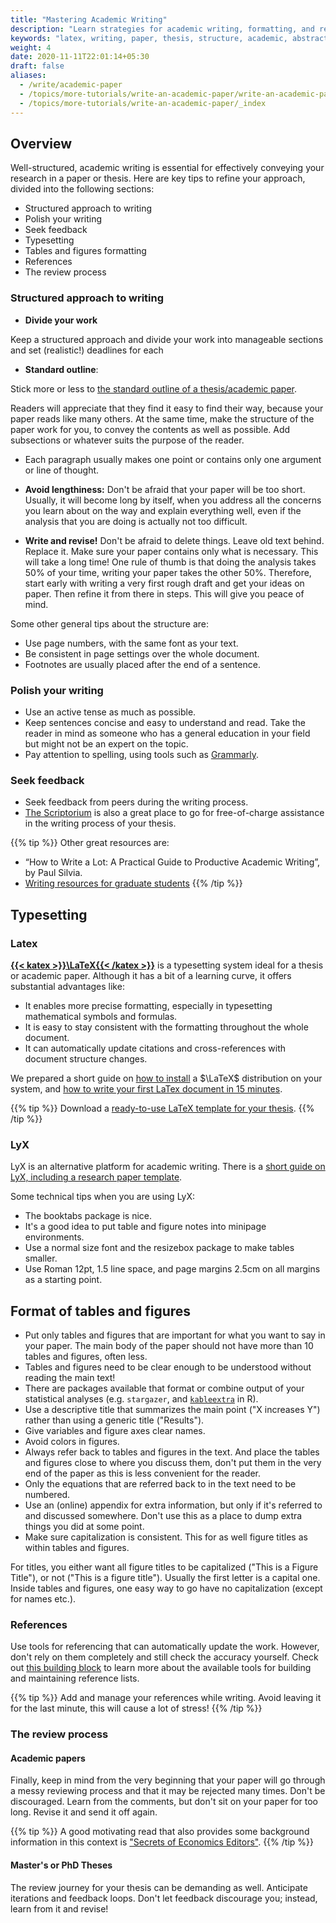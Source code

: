 ```yaml
---
title: "Mastering Academic Writing"
description: "Learn strategies for academic writing, formatting, and referencing to ensure clear presentation of your research within your academic paper or thesis."
keywords: "latex, writing, paper, thesis, structure, academic, abstract"
weight: 4
date: 2020-11-11T22:01:14+05:30
draft: false
aliases:
  - /write/academic-paper
  - /topics/more-tutorials/write-an-academic-paper/write-an-academic-paper
  - /topics/more-tutorials/write-an-academic-paper/_index
---
```


## Overview
Well-structured, academic writing is essential for effectively conveying your research in a paper or thesis. Here are key tips to refine your approach, divided into the following sections:
- Structured approach to writing
- Polish your writing
- Seek feedback
- Typesetting
- Tables and figures formatting
- References
- The review process

### Structured approach to writing

- **Divide your work**

Keep a structured approach and divide your work into manageable sections and set (realistic!) deadlines for each

- **Standard outline**: 

Stick more or less to [the standard outline of a thesis/academic paper](/masterthesisguide/outline).

Readers will appreciate that they find it easy to find their way, because your paper reads like many others. At the same time, make the structure of the paper work for you, to convey the contents as well as possible. Add subsections or whatever suits the purpose of the reader.

- Each paragraph usually makes one point or contains only one argument or line of thought.

- **Avoid lengthiness:** 
Don't be afraid that your paper will be too short. Usually, it will become long by itself, when you address all the concerns you learn about on the way and explain everything well, even if the analysis that you are doing is actually not too difficult.

- **Write and revise!**
Don't be afraid to delete things. Leave old text behind. Replace it. Make sure your paper contains only what is necessary. This will take a long time! One rule of thumb is that doing the analysis takes 50% of your time, writing your paper takes the other 50%. Therefore, start early with writing a very first rough draft and get your ideas on paper. Then refine it from there in steps. This will give you peace of mind.

Some other general tips about the structure are:
- Use page numbers, with the same font as your text.
- Be consistent in page settings over the whole document.
- Footnotes are usually placed after the end of a sentence.

### Polish your writing
- Use an active tense as much as possible.
- Keep sentences concise and easy to understand and read. Take the reader in mind as someone who has a general education in your field but might not be an expert on the topic. 
- Pay attention to spelling, using tools such as [Grammarly](https://app.grammarly.com/). 

### Seek feedback
- Seek feedback from peers during the writing process.
- [The Scriptorium](https://www.tilburguniversity.edu/students/studying/writing-information-skills/scriptorium) is also a great place to go for free-of-charge assistance in the writing process of your thesis. 

{{% tip %}}
Other great resources are:
- “How to Write a Lot: A Practical Guide to Productive Academic Writing”, by Paul Silvia.
- [Writing resources for graduate students](https://writingcenter.gmu.edu/writing-resources)
{{% /tip %}}


## Typesetting

### Latex
**[{{< katex >}}\LaTeX{{< /katex >}}](https://www.latex-project.org)** is a typesetting system ideal for a thesis or academic paper. Although it has a bit of a learning curve, it offers substantial advantages like:

- It enables more precise formatting, especially in typesetting mathematical symbols and formulas.
- It is easy to stay consistent with the formatting throughout the whole document. 
- It can automatically update citations and cross-references with document structure changes. 

We prepared a short guide on [how to install](/setup/latex) a $\LaTeX$ distribution on your system, and [how to write your first LaTex document in 15 minutes](/write/latex). 

{{% tip %}}
Download a [ready-to-use LaTeX template for your thesis](/latex-template).
{{% /tip %}}

### LyX

LyX is an alternative platform for academic writing. There is a [short guide on LyX, including a research paper template](/write/paper-with-lyx). 

Some technical tips when you are using LyX:
- The booktabs package is nice.
- It's a good idea to put table and figure notes into minipage environments.
- Use a normal size font and the resizebox package to make tables smaller.
- Use Roman 12pt, 1.5 line space, and page margins 2.5cm on all margins as a starting point.

## Format of tables and figures
- Put only tables and figures that are important for what you want to say in your paper. The main body of the paper should not have more than 10 tables and figures, often less. 
- Tables and figures need to be clear enough to be understood without reading the main text! 
- There are packages available that format or combine output of your statistical analyses (e.g. `stargazer`, and [`kableextra`](/regressions/kableextra/) in R).
- Use a descriptive title that summarizes the main point ("X increases Y") rather than using a generic title ("Results").
- Give variables and figure axes clear names.
- Avoid colors in figures.
- Always refer back to tables and figures in the text. And place the tables and figures close to where you discuss them, don't put them in the very end of the paper as this is less convenient for the reader.
- Only the equations that are referred back to in the text need to be numbered.
- Use an (online) appendix for extra information, but only if it's referred to and discussed somewhere. Don't use this as a place to dump extra things you did at some point.
- Make sure capitalization is consistent. This for as well figure titles as within tables and figures. 

For titles, you either want all figure titles to be capitalized ("This is a Figure Title"), or not ("This is a figure title"). Usually the first letter is a capital one. Inside tables and figures, one easy way to go have no capitalization (except for names etc.). 

### References

Use tools for referencing that can automatically update the work. However, don't rely on them completely and still check the accuracy yourself. Check out [this building block](/reference/list) to learn more about the available tools for building and maintaining reference lists. 

{{% tip %}}
Add and manage your references while writing. Avoid leaving it for the last minute, this will cause a lot of stress!
{{% /tip %}}

### The review process

#### Academic papers
Finally, keep in mind from the very beginning that your paper will go through a messy reviewing process and that it may be rejected many times. Don't be discouraged. Learn from the comments, but don't sit on your paper for too long. Revise it and send it off again. 

{{% tip %}}
A good motivating read that also provides some background information in this context is ["Secrets of Economics Editors"](https://mitpress.mit.edu/books/secrets-economics-editors).
{{% /tip %}}

#### Master's or PhD Theses
The review journey for your thesis can be demanding as well. Anticipate iterations and feedback loops. Don't let feedback discourage you; instead, learn from it and revise!





